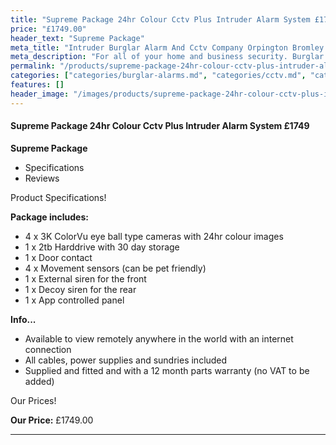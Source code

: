 ```yaml
---
title: "Supreme Package 24hr Colour Cctv Plus Intruder Alarm System £1749"
price: "£1749.00"
header_text: "Supreme Package"
meta_title: "Intruder Burglar Alarm And Cctv Company Orpington Bromley Eltham - My Alarm Security"
meta_description: "For all of your home and business security. Burglar Alarm Servicing, Burglar Alarm Installation, Alarm Battery and CCTV in Orpington. Call 020 8302 4065"
permalink: "/products/supreme-package-24hr-colour-cctv-plus-intruder-alarm-system-1749/"
categories: ["categories/burglar-alarms.md", "categories/cctv.md", "categories/special-offers.md"]
features: []
header_image: "/images/products/supreme-package-24hr-colour-cctv-plus-intruder-alarm-system-1749.webp"
---
```


#### Supreme Package 24hr Colour Cctv Plus Intruder Alarm System £1749

**Supreme Package**

-   Specifications
-   Reviews

Product Specifications!


**Package includes:**

- 4 x 3K ColorVu eye ball type cameras with 24hr colour images
- 1 x 2tb Harddrive with 30 day storage
- 1 x Door contact
- 4 x Movement sensors (can be pet friendly)
- 1 x External siren for the front
- 1 x Decoy siren for the rear
- 1 x App controlled panel

**Info...**

- Available to view remotely anywhere in the world with an internet connection
- All cables, power supplies and sundries included
- Supplied and fitted and with a 12 month parts warranty (no VAT to be added)


Our Prices!


**Our Price:** £1749.00


------------------------------------------------------------------------
